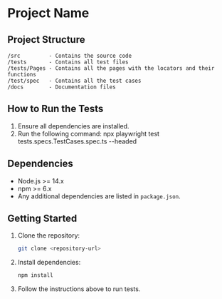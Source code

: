 # Project Name

## Project Structure
```
/src         - Contains the source code
/tests       - Contains all test files
/tests/Pages - Contains all the pages with the locators and their functions
/test/spec   - Contains all the test cases 
/docs        - Documentation files
```

## How to Run the Tests
1. Ensure all dependencies are installed.
2. Run the following command: npx playwright test tests.specs.TestCases.spec.ts  --headed
    

## Dependencies
- Node.js >= 14.x
- npm >= 6.x
- Any additional dependencies are listed in `package.json`.

## Getting Started
1. Clone the repository:
    ```bash
    git clone <repository-url>
    ```
2. Install dependencies:
    ```bash
    npm install
    ```
3. Follow the instructions above to run tests.
